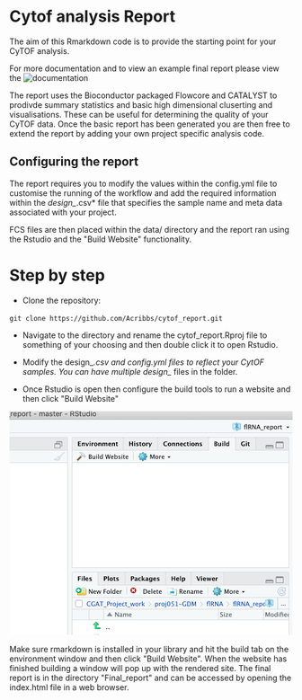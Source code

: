 # Cytof analysis Report

The aim of this Rmarkdown code is to provide the starting point for your CyTOF analysis. 

For more documentation and to view an example final report please view the ![documentation](https://acribbs.github.io/cytof_report/)

The report uses the Bioconductor packaged Flowcore and CATALYST to prodivde summary statistics and basic high dimensional cluserting and visualisations. These can be useful for determining the quality of your CyTOF data. Once the basic report has been generated you are then free to extend the report by adding your own project specific analysis code. 

## Configuring the report

The report requires you to modify the values within the config.yml file to customise the running of the workflow and add the required information within the *design_*.csv* file that specifies the sample name and meta data associated with your project.

FCS files are then placed within the data/ directory and the report ran using the Rstudio and the "Build Website" functionality.

# Step by step

* Clone the repository:

`git clone https://github.com/Acribbs/cytof_report.git`

* Navigate to the directory and rename the cytof_report.Rproj file to something of your choosing and then double click it to open Rstudio.

* Modify the design_*.csv and config.yml files to reflect your CytOF samples. You can have multiple design_* files in the folder.

* Once Rstudio is open then configure the build tools to run a website and then click "Build Website"

![Location of Build Website in Rstudio](https://raw.githubusercontent.com/Acribbs/deseq2_report/master/img/build_img.png)

Make sure rmarkdown is installed in your library and hit the build tab on the environment window and then click "Build Website". When the website has finished building a window will pop up with the rendered site. The final report is in the directory "Final_report" and can be accessed by opening the index.html file in a web browser.
